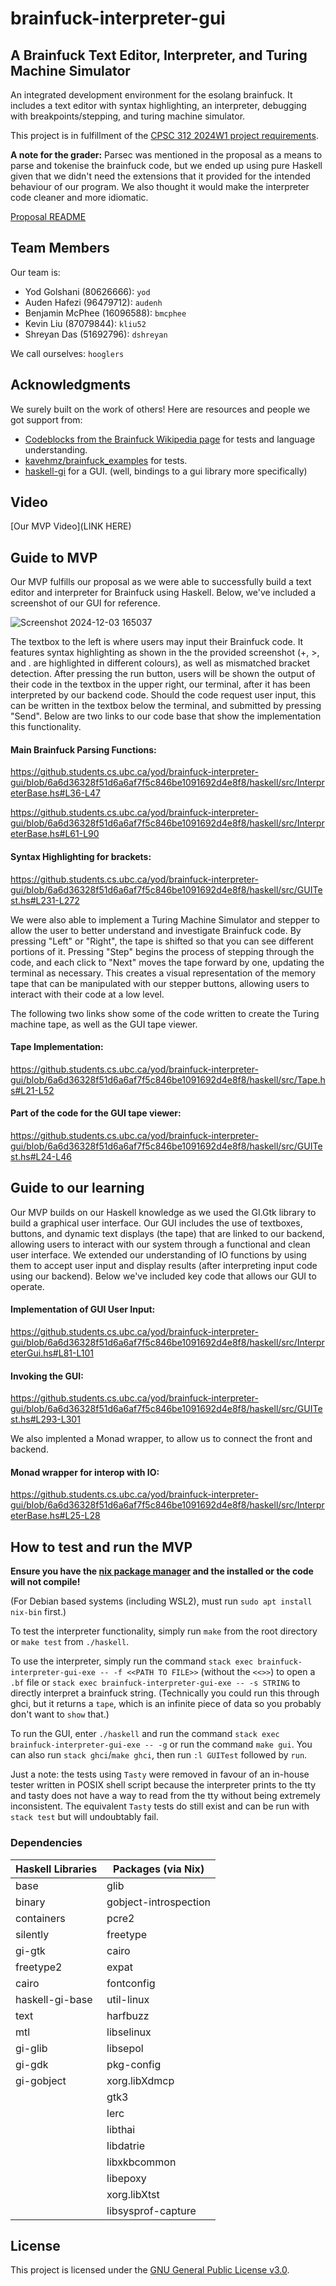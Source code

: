 # brainfuck-interpreter-gui

## A Brainfuck Text Editor, Interpreter, and Turing Machine Simulator

An integrated development environment for the esolang brainfuck. It includes a text editor with syntax highlighting, an interpreter, debugging with breakpoints/stepping, and turing machine simulator.

This project is in fulfillment of the [CPSC 312 2024W1 project requirements](https://steven-wolfman.github.io/cpsc-312-website-2024W1/project.html).

**A note for the grader:**  Parsec was mentioned in the proposal as a means to parse and tokenise the brainfuck code, but we ended up using pure Haskell given that we didn't need the extensions that it provided for the intended behaviour of our program. We also thought it would make the interpreter code cleaner and more idiomatic.

[Proposal README](https://github.students.cs.ubc.ca/yod/brainfuck-interpreter-gui/tree/b29510c459b99c7a57cb9d143609dd2cb9eb4ab4)

## Team Members

Our team is:

+ Yod Golshani (80626666): `yod`
+ Auden Hafezi (96479712): `audenh`
+ Benjamin McPhee (16096588): `bmcphee`
+ Kevin Liu (87079844): `kliu52`
+ Shreyan Das (51692796): `dshreyan`

We call ourselves: `hooglers`

## Acknowledgments

We surely built on the work of others! Here are resources and people we got support from:

+ [Codeblocks from the Brainfuck Wikipedia page](https://en.wikipedia.org/wiki/Brainfuck) for tests and language understanding.
+ [kavehmz/brainfuck_examples](https://github.com/kavehmz/brainfuck_examples/tree/master) for tests.
+ [haskell-gi](https://github.com/haskell-gi) for a GUI. (well, bindings to a gui library more specifically)


## Video

[Our MVP Video](LINK HERE)

## Guide to MVP

Our MVP fulfills our proposal as we were able to successfully build a text editor and interpreter for Brainfuck using Haskell. Below, we've included a screenshot of our GUI for reference.

![Screenshot 2024-12-03 165037](https://github.students.cs.ubc.ca/yod/brainfuck-interpreter-gui/assets/22486/54c4e016-7e4e-479e-807e-0c62a6f91482)

The textbox to the left is where users may input their Brainfuck code. It features syntax highlighting as shown in the the provided screenshot (+, >, and . are highlighted in different colours), as well as mismatched bracket detection. After pressing the run button, users will be shown the output of their code in the textbox in the upper right, our terminal, after it has been interpreted by our backend code. Should the code request user input, this can be written in the textbox below the terminal, and submitted by pressing "Send". Below are two links to our code base that show the implementation this functionality.

#### Main Brainfuck Parsing Functions:&nbsp;
https://github.students.cs.ubc.ca/yod/brainfuck-interpreter-gui/blob/6a6d36328f51d6a6af7f5c846be1091692d4e8f8/haskell/src/InterpreterBase.hs#L36-L47

https://github.students.cs.ubc.ca/yod/brainfuck-interpreter-gui/blob/6a6d36328f51d6a6af7f5c846be1091692d4e8f8/haskell/src/InterpreterBase.hs#L61-L90

#### Syntax Highlighting for brackets:&nbsp;
https://github.students.cs.ubc.ca/yod/brainfuck-interpreter-gui/blob/6a6d36328f51d6a6af7f5c846be1091692d4e8f8/haskell/src/GUITest.hs#L231-L272

We were also able to implement a Turing Machine Simulator and stepper to allow the user to better understand and investigate Brainfuck code. By pressing "Left" or "Right", the tape is shifted so that you can see different portions of it. Pressing "Step" begins the process of stepping through the code, and each click to "Next" moves the tape forward by one, updating the terminal as necessary. This creates a visual representation of the memory tape that can be manipulated with our stepper buttons, allowing users to interact with their code at a low level. 
 
The following two links show some of the code written to create the Turing machine tape, as well as the GUI tape viewer. 

#### Tape Implementation:&nbsp;
https://github.students.cs.ubc.ca/yod/brainfuck-interpreter-gui/blob/6a6d36328f51d6a6af7f5c846be1091692d4e8f8/haskell/src/Tape.hs#L21-L52

#### Part of the code for the GUI tape viewer:&nbsp;
https://github.students.cs.ubc.ca/yod/brainfuck-interpreter-gui/blob/6a6d36328f51d6a6af7f5c846be1091692d4e8f8/haskell/src/GUITest.hs#L24-L46

## Guide to our learning

Our MVP builds on our Haskell knowledge as we used the GI.Gtk library to build a graphical user interface. Our GUI includes the use of textboxes, buttons, and dynamic text displays (the tape) that are linked to our backend, allowing users to interact with our system through a functional and clean user interface. We extended our understanding of IO functions by using them to accept user input and display results (after interpreting input code using our backend). Below we've included key code that allows our GUI to operate. 

#### Implementation of GUI User Input:
https://github.students.cs.ubc.ca/yod/brainfuck-interpreter-gui/blob/6a6d36328f51d6a6af7f5c846be1091692d4e8f8/haskell/src/InterpreterGui.hs#L81-L101

#### Invoking the GUI:&nbsp;
https://github.students.cs.ubc.ca/yod/brainfuck-interpreter-gui/blob/6a6d36328f51d6a6af7f5c846be1091692d4e8f8/haskell/src/GUITest.hs#L293-L301

We also implented a Monad wrapper, to allow us to connect the front and backend.

#### Monad wrapper for interop with IO:&nbsp;
https://github.students.cs.ubc.ca/yod/brainfuck-interpreter-gui/blob/6a6d36328f51d6a6af7f5c846be1091692d4e8f8/haskell/src/InterpreterBase.hs#L25-L28

## How to test and run the MVP

**Ensure you have the [nix package manager](https://nixos.org/download/) and the installed or the code will not compile!**

(For Debian based systems (including WSL2), must run ``sudo apt install nix-bin`` first.)

To test the interpreter functionality, simply run `make` from the root directory or `make test` from `./haskell`.

To use the interpreter, simply run the command `stack exec brainfuck-interpreter-gui-exe -- -f <<PATH TO FILE>>` (without the `<<>>`) to open a `.bf` file or `stack exec brainfuck-interpreter-gui-exe -- -s STRING` to directly interpret a brainfuck string. (Technically you could run this through ghci, but it returns a `tape`, which is an infinite piece of data so you probably don't want to `show` that.)

To run the GUI, enter `./haskell` and run the command `stack exec brainfuck-interpreter-gui-exe -- -g` or run the command `make gui`. You can also run `stack ghci`/`make ghci`, then run `:l GUITest` followed by `run`.

Just a note: the tests using `Tasty` were removed in favour of an in-house tester written in POSIX shell script because the interpreter prints to the tty and tasty does not have a way to read from the tty without being extremely inconsistent. The equivalent `Tasty` tests do still exist and can be run with `stack test` but will undoubtably fail.

### Dependencies

|Haskell Libraries|Packages (via Nix)|
|-|-|
|base|glib|
|binary|gobject-introspection|
|containers|pcre2|
|silently|freetype|
|gi-gtk|cairo|
|freetype2|expat|
|cairo|fontconfig|
|haskell-gi-base|util-linux|
|text|harfbuzz|
|mtl|libselinux|
|gi-glib|libsepol|
|gi-gdk|pkg-config|
|gi-gobject|xorg.libXdmcp|
||gtk3|
||lerc|
||libthai|
||libdatrie|
||libxkbcommon|
||libepoxy|
||xorg.libXtst|
||libsysprof-capture|

## License

This project is licensed under the [GNU General Public License v3.0](./LICENSE).
